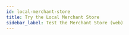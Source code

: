 ```yaml
---
id: local-merchant-store
title: Try the Local Merchant Store
sidebar_label: Test the Merchant Store (web)
---
```

